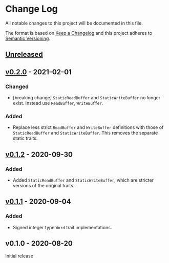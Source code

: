 # Change Log

All notable changes to this project will be documented in this file.

The format is based on [Keep a Changelog](http://keepachangelog.com/)
and this project adheres to [Semantic Versioning](http://semver.org/).

## [Unreleased]

## [v0.2.0] - 2021-02-01

### Changed
- [breaking change] `StaticReadBuffer` and `StaticWriteBuffer` no longer exist. Instead use `ReadBuffer`, `WriteBuffer`.

### Added
- Replace less strict `ReadBuffer` and `WriteBuffer` definitions with
  those of `StaticReadBuffer` and `StaticWriteBuffer`. This removes the separate static
  traits.

## [v0.1.2] - 2020-09-30

### Added
- Added `StaticReadBuffer` and `StaticWriteBuffer`, which are stricter versions of the original traits.

## [v0.1.1] - 2020-09-04

### Added
- Signed integer type `Word` trait implementations.

## v0.1.0 - 2020-08-20

Initial release

[unreleased]: https://github.com/rust-embedded/embedded-dma/compare/v0.2.0...HEAD
[v0.2.0]: https://github.com/rust-embedded/embedded-dma/compare/v0.1.2...v0.2.0
[v0.1.2]: https://github.com/rust-embedded/embedded-dma/compare/v0.1.1...v0.1.2
[v0.1.1]: https://github.com/rust-embedded/embedded-dma/compare/v0.1.0...v0.1.1
